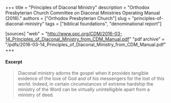 +++
title = "Principles of Diaconal Ministry"
description = "Orthodox Presbyterian Church Committee on Diaconal Ministries Operating Manual (2016)."
authors = ["Orthodox Presbyterian Church"]
slug = "principles-of-diaconal-ministry"
tags = ["biblical foundations", "denominational report"]

[sources]
"web" = "http://www.opc.org/CDM/2016-03-14_Principles_of_Diaconal_Ministry_from_CDM_Manual.pdf"
"pdf archive" = "/pdfs/2016-03-14_Principles_of_Diaconal_Ministry_from_CDM_Manual.pdf"
+++

#### Excerpt

> Diaconal ministry adorns the gospel when it provides tangible evidence of the love of God and of his messengers for the lost of this world. Indeed, in certain circumstances of extreme hardship the ministry of the Word can be virtually unintelligible apart from a ministry of deed.